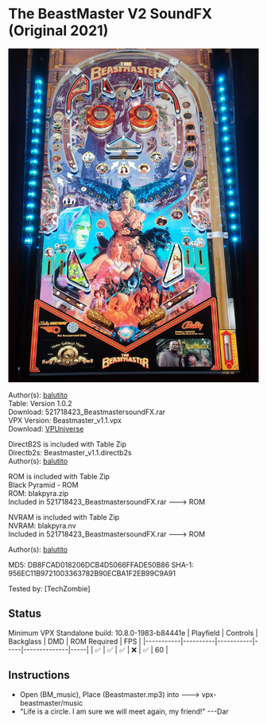 # The BeastMaster V2 SoundFX (Original 2021)

![Table Preview](../../images/vpx-beastmaster.jpg)

Author(s): [balutito](https://vpuniverse.com/profile/36070-balutito/)  
Table: Version 1.0.2  
Download: 521718423_BeastmastersoundFX.rar  
VPX Version: Beastmaster_v1.1.vpx  
Download: [VPUniverse](https://vpuniverse.com/files/file/7792-the-beastmaster-v2-soundfx/)

DirectB2S is included with Table Zip  
Directb2s: Beastmaster_v1.1.directb2s  
Author(s): [balutito](https://vpuniverse.com/profile/36070-balutito/) 

ROM is included with Table Zip  
Black Pyramid - ROM  
ROM: blakpyra.zip  
Included in 521718423_BeastmastersoundFX.rar ---> ROM

NVRAM is included with Table Zip  
NVRAM: blakpyra.nv  
Included in 521718423_BeastmastersoundFX.rar ---> ROM

Author(s): [balutito](https://vpuniverse.com/profile/36070-balutito/)

MD5: DB8FCAD018206DCB4D5066FFADE50B86
SHA-1: 956EC11B9721003363782B90ECBA1F2EB99C9A91

Tested by:
[TechZombie]

## Status 

Minimum VPX Standalone build: 10.8.0-1983-b84441e
| Playfield | Controls | Backglass | DMD | ROM Required | FPS | 
|-----------|----------|-----------|-----|--------------|-----|
| :white_check_mark: | :white_check_mark: | :white_check_mark: | :x: | :white_check_mark: | 60 |

## Instructions

- Open (BM_music), Place (Beastmaster.mp3) into ---> vpx-beastmaster/music
- "Life is a circle. I am sure we will meet again, my friend!"  ---Dar

